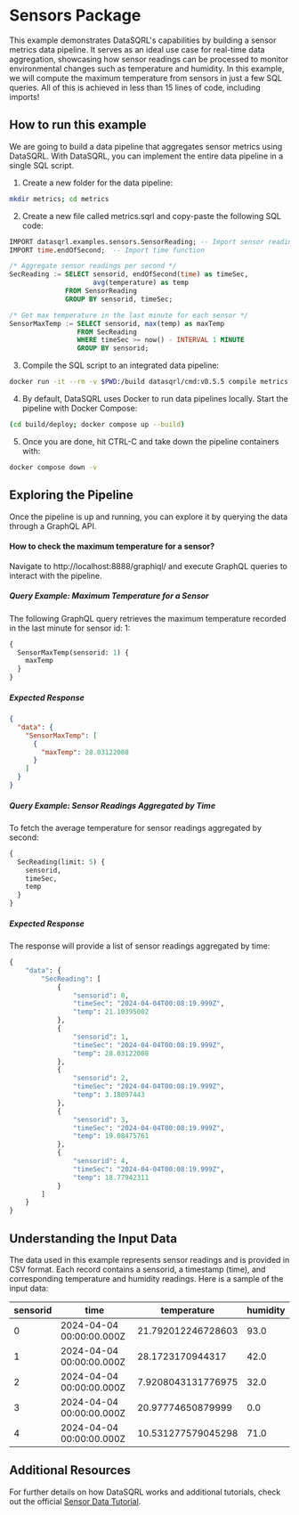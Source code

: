 # Sensors Package

This example demonstrates DataSQRL's capabilities by building a sensor metrics data pipeline. It serves as an ideal use
case for real-time data aggregation, showcasing how sensor readings can be processed to monitor environmental changes
such as temperature and humidity. In this example, we will compute the maximum temperature from sensors in just a few
SQL queries. All of this is achieved in less than 15 lines of code, including imports!

## How to run this example

We are going to build a data pipeline that aggregates sensor metrics using DataSQRL.
With DataSQRL, you can implement the entire data pipeline in a single SQL script.

1. Create a new folder for the data pipeline:
```bash
mkdir metrics; cd metrics
```

2. Create a new file called metrics.sqrl and copy-paste the following SQL code:
```sql
IMPORT datasqrl.examples.sensors.SensorReading; -- Import sensor readings
IMPORT time.endOfSecond;  -- Import time function

/* Aggregate sensor readings per second */
SecReading := SELECT sensorid, endOfSecond(time) as timeSec,
                     avg(temperature) as temp
              FROM SensorReading
              GROUP BY sensorid, timeSec;

/* Get max temperature in the last minute for each sensor */
SensorMaxTemp := SELECT sensorid, max(temp) as maxTemp
                 FROM SecReading
                 WHERE timeSec >= now() - INTERVAL 1 MINUTE
                 GROUP BY sensorid;
```

3. Compile the SQL script to an integrated data pipeline:
```bash
docker run -it --rm -v $PWD:/build datasqrl/cmd:v0.5.5 compile metrics.sqrl
```

4. By default, DataSQRL uses Docker to run data pipelines locally. Start the pipeline with Docker Compose:
```bash
(cd build/deploy; docker compose up --build)
```

5. Once you are done, hit CTRL-C and take down the pipeline containers with:
```bash
docker compose down -v 
```

## Exploring the Pipeline

Once the pipeline is up and running, you can explore it by querying the data through a GraphQL API.

#### How to check the maximum temperature for a sensor?

Navigate to http://localhost:8888/graphiql/ and execute GraphQL queries to interact with the pipeline.

##### Query Example: Maximum Temperature for a Sensor

The following GraphQL query retrieves the maximum temperature recorded in the last minute for sensor id: 1:

```graphql
{
  SensorMaxTemp(sensorid: 1) {
    maxTemp
  }
}
```

##### Expected Response

```json
{
  "data": {
    "SensorMaxTemp": [
      {
        "maxTemp": 28.03122008
      }
    ]
  }
}
```

##### Query Example: Sensor Readings Aggregated by Time

To fetch the average temperature for sensor readings aggregated by second:
```graphql
{
  SecReading(limit: 5) {
    sensorid,
    timeSec,
    temp
  }
}
```

##### Expected Response

The response will provide a list of sensor readings aggregated by time:
```graphql
{
    "data": {
        "SecReading": [
            {
                "sensorid": 0,
                "timeSec": "2024-04-04T00:08:19.999Z",
                "temp": 21.10395002
            },
            {
                "sensorid": 1,
                "timeSec": "2024-04-04T00:08:19.999Z",
                "temp": 28.03122008
            },
            {
                "sensorid": 2,
                "timeSec": "2024-04-04T00:08:19.999Z",
                "temp": 3.18097443
            },
            {
                "sensorid": 3,
                "timeSec": "2024-04-04T00:08:19.999Z",
                "temp": 19.08475761
            },
            {
                "sensorid": 4,
                "timeSec": "2024-04-04T00:08:19.999Z",
                "temp": 18.77942311
            }
        ]
    }
}
```

## Understanding the Input Data

The data used in this example represents sensor readings and is provided in CSV format.
Each record contains a sensorid, a timestamp (time), and corresponding temperature and humidity readings.
Here is a sample of the input data:

| sensorid | time                      | temperature            | humidity |
| -------- | ------------------------- | ---------------------- | -------- |
| 0        | 2024-04-04 00:00:00.000Z  | 21.792012246728603     | 93.0     |
| 1        | 2024-04-04 00:00:00.000Z  | 28.1723170944317       | 42.0     |
| 2        | 2024-04-04 00:00:00.000Z  | 7.9208043131776975     | 32.0     |
| 3        | 2024-04-04 00:00:00.000Z  | 20.97774650879999      | 0.0      |
| 4        | 2024-04-04 00:00:00.000Z  | 10.531277579045298     | 71.0     |

## Additional Resources

For further details on how DataSQRL works and additional tutorials,
check out the official [Sensor Data Tutorial](http://www.datasqrl.com/docs/getting-started/quickstart/).
